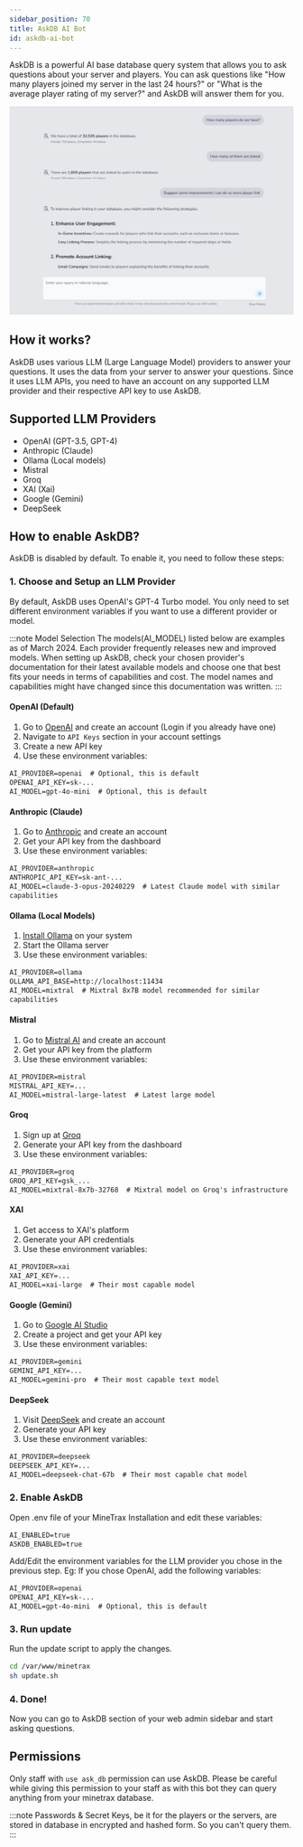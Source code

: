 ```yaml
---
sidebar_position: 70
title: AskDB AI Bot
id: askdb-ai-bot
---
```


AskDB is a powerful AI base database query system that allows you to ask questions about your server and players. You can ask questions like "How many players joined my server in the last 24 hours?" or "What is the average player rating of my server?" and AskDB will answer them for you.

![AskDB](../../static/img/askdb-light2.png)

## How it works?

AskDB uses various LLM (Large Language Model) providers to answer your questions. It uses the data from your server to answer your questions.
Since it uses LLM APIs, you need to have an account on any supported LLM provider and their respective API key to use AskDB.

## Supported LLM Providers

- OpenAI (GPT-3.5, GPT-4)
- Anthropic (Claude)
- Ollama (Local models)
- Mistral
- Groq
- XAI (Xai)
- Google (Gemini)
- DeepSeek

## How to enable AskDB?

AskDB is disabled by default. To enable it, you need to follow these steps:

### 1. Choose and Setup an LLM Provider

By default, AskDB uses OpenAI's GPT-4 Turbo model. You only need to set different environment variables if you want to use a different provider or model.

:::note Model Selection
The models(AI_MODEL) listed below are examples as of March 2024. Each provider frequently releases new and improved models. When setting up AskDB, check your chosen provider's documentation for their latest available models and choose one that best fits your needs in terms of capabilities and cost. The model names and capabilities might have changed since this documentation was written.
:::

#### OpenAI (Default)
1. Go to [OpenAI](https://openai.com/) and create an account (Login if you already have one)
2. Navigate to `API Keys` section in your account settings
3. Create a new API key
4. Use these environment variables:
```env
AI_PROVIDER=openai  # Optional, this is default
OPENAI_API_KEY=sk-...
AI_MODEL=gpt-4o-mini  # Optional, this is default
```

#### Anthropic (Claude)
1. Go to [Anthropic](https://www.anthropic.com/) and create an account
2. Get your API key from the dashboard
3. Use these environment variables:
```env
AI_PROVIDER=anthropic
ANTHROPIC_API_KEY=sk-ant-...
AI_MODEL=claude-3-opus-20240229  # Latest Claude model with similar capabilities
```

#### Ollama (Local Models)
1. [Install Ollama](https://ollama.ai/) on your system
2. Start the Ollama server
3. Use these environment variables:
```env
AI_PROVIDER=ollama
OLLAMA_API_BASE=http://localhost:11434
AI_MODEL=mixtral  # Mixtral 8x7B model recommended for similar capabilities
```

#### Mistral
1. Go to [Mistral AI](https://mistral.ai/) and create an account
2. Get your API key from the platform
3. Use these environment variables:
```env
AI_PROVIDER=mistral
MISTRAL_API_KEY=...
AI_MODEL=mistral-large-latest  # Latest large model
```

#### Groq
1. Sign up at [Groq](https://www.groq.com/)
2. Generate your API key from the dashboard
3. Use these environment variables:
```env
AI_PROVIDER=groq
GROQ_API_KEY=gsk_...
AI_MODEL=mixtral-8x7b-32768  # Mixtral model on Groq's infrastructure
```

#### XAI
1. Get access to XAI's platform
2. Generate your API credentials
3. Use these environment variables:
```env
AI_PROVIDER=xai
XAI_API_KEY=...
AI_MODEL=xai-large  # Their most capable model
```

#### Google (Gemini)
1. Go to [Google AI Studio](https://makersuite.google.com/)
2. Create a project and get your API key
3. Use these environment variables:
```env
AI_PROVIDER=gemini
GEMINI_API_KEY=...
AI_MODEL=gemini-pro  # Their most capable text model
```

#### DeepSeek
1. Visit [DeepSeek](https://deepseek.ai/) and create an account
2. Generate your API key
3. Use these environment variables:
```env
AI_PROVIDER=deepseek
DEEPSEEK_API_KEY=...
AI_MODEL=deepseek-chat-67b  # Their most capable chat model
```

### 2. Enable AskDB

Open .env file of your MineTrax Installation and edit these variables:

```env
AI_ENABLED=true
ASKDB_ENABLED=true
```

Add/Edit the environment variables for the LLM provider you chose in the previous step.
Eg: If you chose OpenAI, add the following variables:
```env
AI_PROVIDER=openai
OPENAI_API_KEY=sk-...
AI_MODEL=gpt-4o-mini  # Optional, this is default
```

### 3. Run update

Run the update script to apply the changes.

```bash
cd /var/www/minetrax
sh update.sh
```

### 4. Done!

Now you can go to AskDB section of your web admin sidebar and start asking questions.

## Permissions

Only staff with `use ask_db` permission can use AskDB. Please be careful while giving this permission to your staff as with this bot they can query anything from your minetrax database.

:::note
Passwords & Secret Keys, be it for the players or the servers, are stored in database in encrypted and hashed form. So you can't query them.
:::
